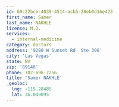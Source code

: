```yaml
---
id: 60c22bce-4039-4514-acb5-28eb0d16e423
first_name: Samer
last_name: NAKHLE
license: M.D.
services:
  - internal-medicine
category: doctors
address: '9280 W Sunset Rd  Ste 306'
city: 'Las Vegas'
state: NV
zip: '89148'
phone: 702-696-7256
title: 'Samer NAKHLE'
_geoloc:
  lng: -115.28485
  lat: 36.049095
---
```

